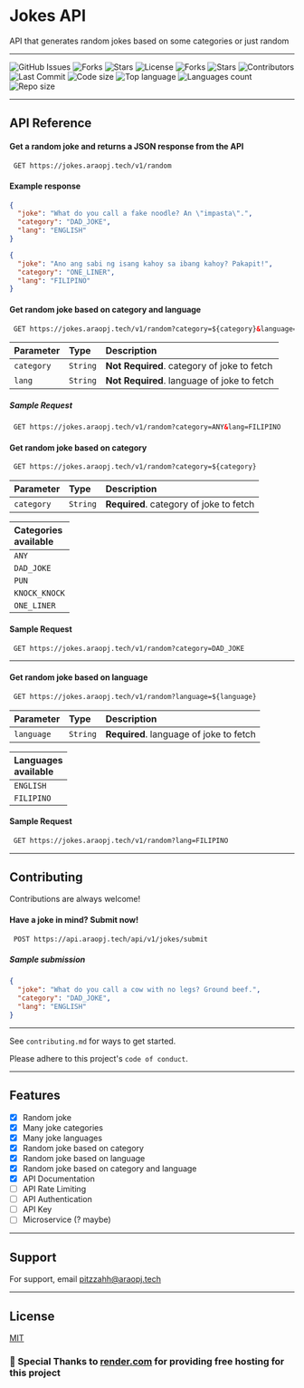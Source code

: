 
# Jokes API

API that generates random jokes based on some categories or just random
___
![GitHub Issues](https://img.shields.io/github/issues/pitzzahh/jokes-API)
![Forks](https://img.shields.io/github/forks/pitzzahh/jokes-API)
![Stars](https://img.shields.io/github/stars/pitzzahh/jokes-API)
![License](https://img.shields.io/github/license/pitzzahh/jokes-API)
![Forks](https://img.shields.io/github/forks/pitzzahh/jokes-API)
![Stars](https://img.shields.io/github/stars/pitzzahh/jokes-API)
![Contributors](https://img.shields.io/github/contributors/pitzzahh/jokes-API)
![Last Commit](https://img.shields.io/github/last-commit/pitzzahh/jokes-API)
![Code size](https://img.shields.io/github/languages/code-size/pitzzahh/jokes-API)
![Top language](https://img.shields.io/github/languages/top/pitzzahh/jokes-API)
![Languages count](https://img.shields.io/github/languages/count/pitzzahh/jokes-API)
![Repo size](https://img.shields.io/github/repo-size/pitzzahh/jokes-API)
___
## API Reference

#### Get a random joke and returns a JSON response from the API

```html
 GET https://jokes.araopj.tech/v1/random
```

#### Example response

```json
{
  "joke": "What do you call a fake noodle? An \"impasta\".",
  "category": "DAD_JOKE",
  "lang": "ENGLISH"
}
```
```json
{
  "joke": "Ano ang sabi ng isang kahoy sa ibang kahoy? Pakapit!",
  "category": "ONE_LINER",
  "lang": "FILIPINO"
}
```
#### Get random joke based on category and language

```html
 GET https://jokes.araopj.tech/v1/random?category=${category}&language=${language}
```

| Parameter  | Type     | Description                                 |
|:-----------|:---------|:--------------------------------------------|
| `category` | `String` | **Not Required**. category of joke to fetch |
| `lang`     | `String` | **Not Required**. language of joke to fetch |


##### Sample Request

```html
 GET https://jokes.araopj.tech/v1/random?category=ANY&lang=FILIPINO
```

#### Get random joke based on category

```html
 GET https://jokes.araopj.tech/v1/random?category=${category}
```

| Parameter  | Type     | Description                             |
|:-----------|:---------|:----------------------------------------|
| `category` | `String` | **Required**. category of joke to fetch |

| Categories <br/>available |
|:--------------------------|
| `ANY`                     |
| `DAD_JOKE`                |
| `PUN`                     |
| `KNOCK_KNOCK`             |
| `ONE_LINER`               |

#### Sample Request

```html
 GET https://jokes.araopj.tech/v1/random?category=DAD_JOKE
```
___

#### Get random joke based on language

```html
 GET https://jokes.araopj.tech/v1/random?language=${language}
```

| Parameter  | Type     | Description                             |
|:-----------|:---------|:----------------------------------------|
| `language` | `String` | **Required**. language of joke to fetch |


| Languages <br/>available |
|:-------------------------|
| `ENGLISH`                |
| `FILIPINO`               |

#### Sample Request

```html
 GET https://jokes.araopj.tech/v1/random?lang=FILIPINO
```
___

## Contributing

Contributions are always welcome!

#### Have a joke in mind? Submit now!

```html
 POST https://api.araopj.tech/api/v1/jokes/submit
```

##### Sample submission

```json
{
  "joke": "What do you call a cow with no legs? Ground beef.",
  "category": "DAD_JOKE",
  "lang": "ENGLISH"
}
```
___

See `contributing.md` for ways to get started.

Please adhere to this project's `code of conduct`.

___
## Features
- [x] Random joke
- [x] Many joke categories
- [x] Many joke languages
- [x] Random joke based on category
- [x] Random joke based on language
- [x] Random joke based on category and language
- [x] API Documentation
- [ ] API Rate Limiting
- [ ] API Authentication
- [ ] API Key
- [ ] Microservice (? maybe)
___
## Support

For support, email pitzzahh@araopj.tech
___
## License
[MIT](https://choosealicense.com/licenses/mit/)

### 🤍 Special Thanks to [render.com](https://render.com/) for providing free hosting for this project

